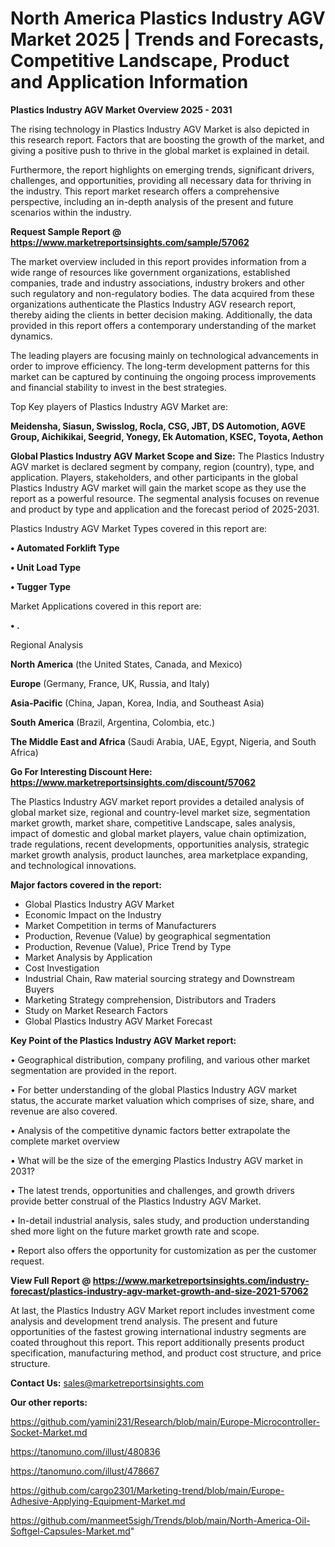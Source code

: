 # North America Plastics Industry AGV Market 2025 | Trends and Forecasts, Competitive Landscape, Product and Application Information

<Strong> Plastics Industry AGV Market Overview 2025 - 2031</strong>

The rising technology in Plastics Industry AGV Market is also depicted in this research report. Factors that are boosting the growth of the market, and giving a positive push to thrive in the global market is explained in detail.

Furthermore, the report highlights on emerging trends, significant drivers, challenges, and opportunities, providing all necessary data for thriving in the industry. This report market research offers a comprehensive perspective, including an in-depth analysis of the present and future scenarios within the industry.

<strong>Request Sample Report @ <a href=https://www.marketreportsinsights.com/sample/57062>https://www.marketreportsinsights.com/sample/57062</a></strong>

The market overview included in this report provides information from a wide range of resources like government organizations, established companies, trade and industry associations, industry brokers and other such regulatory and non-regulatory bodies. The data acquired from these organizations authenticate the Plastics Industry AGV research report, thereby aiding the clients in better decision making. Additionally, the data provided in this report offers a contemporary understanding of the market dynamics.

The leading players are focusing mainly on technological advancements in order to improve efficiency. The long-term development patterns for this market can be captured by continuing the ongoing process improvements and financial stability to invest in the best strategies.

Top Key players of Plastics Industry AGV Market are:

<strong>Meidensha, Siasun, Swisslog, Rocla, CSG, JBT, DS Automotion, AGVE Group, Aichikikai, Seegrid, Yonegy, Ek Automation, KSEC, Toyota, Aethon</strong>

<strong><b>Global Plastics Industry AGV Market Scope and Size:</b></strong>
The Plastics Industry AGV market is declared segment by company, region (country), type, and application. Players, stakeholders, and other participants in the global Plastics Industry AGV market will gain the market scope as they use the report as a powerful resource. The segmental analysis focuses on revenue and product by type and application and the forecast period of 2025-2031.

Plastics Industry AGV Market Types covered in this report are:

<strong>• Automated Forklift Type

• Unit Load Type

• Tugger Type</strong>

Market Applications covered in this report are:

<strong>• .</strong> 

Regional Analysis

<strong>North America</strong> (the United States, Canada, and Mexico)

<strong>Europe</strong> (Germany, France, UK, Russia, and Italy)

<strong>Asia-Pacific</strong> (China, Japan, Korea, India, and Southeast Asia)

<strong>South America</strong> (Brazil, Argentina, Colombia, etc.)

<strong>The Middle East and Africa</strong> (Saudi Arabia, UAE, Egypt, Nigeria, and South Africa)

<strong>Go For Interesting Discount Here: <a href=https://www.marketreportsinsights.com/discount/57062>https://www.marketreportsinsights.com/discount/57062</a></strong>

The Plastics Industry AGV market report provides a detailed analysis of global market size, regional and country-level market size, segmentation market growth, market share, competitive Landscape, sales analysis, impact of domestic and global market players, value chain optimization, trade regulations, recent developments, opportunities analysis, strategic market growth analysis, product launches, area marketplace expanding, and technological innovations.

<strong><b>Major factors covered in the report:</b></strong>
<ul>
  <li>Global Plastics Industry AGV Market </li>
  <li>Economic Impact on the Industry</li>
  <li>Market Competition in terms of Manufacturers</li>
  <li>Production, Revenue (Value) by geographical segmentation</li>
  <li>Production, Revenue (Value), Price Trend by Type</li>
  <li>Market Analysis by Application</li>
  <li>Cost Investigation</li>
  <li>Industrial Chain, Raw material sourcing strategy and Downstream Buyers</li>
  <li>Marketing Strategy comprehension, Distributors and Traders</li>
  <li>Study on Market Research Factors</li>
  <li>Global Plastics Industry AGV Market Forecast</li>
</ul>

<strong><b>Key Point of the Plastics Industry AGV Market report:</b></strong>

• Geographical distribution, company profiling, and various other market segmentation are provided in the report.

• For better understanding of the global Plastics Industry AGV market status, the accurate market valuation which comprises of size, share, and revenue are also covered.

• Analysis of the competitive dynamic factors better extrapolate the complete market overview

• What will be the size of the emerging Plastics Industry AGV market in 2031?

• The latest trends, opportunities and challenges, and growth drivers provide better construal of the Plastics Industry AGV Market.

• In-detail industrial analysis, sales study, and production understanding shed more light on the future market growth rate and scope.

• Report also offers the opportunity for customization as per the customer request.

<strong><b>View Full Report @ <a href=https://www.marketreportsinsights.com/industry-forecast/plastics-industry-agv-market-growth-and-size-2021-57062>https://www.marketreportsinsights.com/industry-forecast/plastics-industry-agv-market-growth-and-size-2021-57062</a></b></strong>


At last, the Plastics Industry AGV Market report includes investment come analysis and development trend analysis. The present and future opportunities of the fastest growing international industry segments are coated throughout this report. This report additionally presents product specification, manufacturing method, and product cost structure, and price structure.

<strong>Contact Us:</strong>
sales@marketreportsinsights.com

<strong>Our other reports:</strong>

<a href=https://github.com/yamini231/Research/blob/main/Europe-Microcontroller-Socket-Market.md>https://github.com/yamini231/Research/blob/main/Europe-Microcontroller-Socket-Market.md</a>

<a href=https://tanomuno.com/illust/480836>https://tanomuno.com/illust/480836</a>

<a href=https://tanomuno.com/illust/478667>https://tanomuno.com/illust/478667</a>

<a href=https://github.com/cargo2301/Marketing-trend/blob/main/Europe-Adhesive-Applying-Equipment-Market.md>https://github.com/cargo2301/Marketing-trend/blob/main/Europe-Adhesive-Applying-Equipment-Market.md</a>

<a href=https://github.com/manmeet5sigh/Trends/blob/main/North-America-Oil-Softgel-Capsules-Market.md>https://github.com/manmeet5sigh/Trends/blob/main/North-America-Oil-Softgel-Capsules-Market.md</a>"

